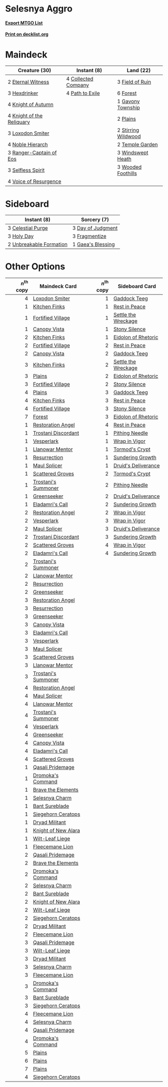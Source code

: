# Selesnya Aggro

#### [Export MTGO List](../collection/Selesnya%20Aggro/Selesnya%20Aggro.txt)
#### [Print on decklist.org](http://decklist.org/?deckmain=4%09Collected%20Company%0A2%09Eternal%20Witness%0A3%09Field%20of%20Ruin%0A6%09Forest%0A1%09Gavony%20Township%0A3%09Hexdrinker%0A4%09Knight%20of%20Autumn%0A4%09Knight%20of%20the%20Reliquary%0A3%09Loxodon%20Smiter%0A4%09Noble%20Hierarch%0A4%09Path%20to%20Exile%0A2%09Plains%0A3%09Ranger-Captain%20of%20Eos%0A3%09Selfless%20Spirit%0A2%09Stirring%20Wildwood%0A2%09Temple%20Garden%0A4%09Voice%20of%20Resurgence%0A3%09Windswept%20Heath%0A3%09Wooded%20Foothills&deckside=3%09Celestial%20Purge%0A3%09Day%20of%20Judgment%0A3%09Fragmentize%0A1%09Gaea's%20Blessing%0A3%09Holy%20Day%0A2%09Unbreakable%20Formation)
# Maindeck

|                                           Creature (30)                                            |                                         Instant (8)                                          |                                          Land (22)                                           |
|----------------------------------------------------------------------------------------------------|----------------------------------------------------------------------------------------------|----------------------------------------------------------------------------------------------|
|2 [Eternal Witness](http://gatherer.wizards.com/Pages/Card/Details.aspx?multiverseid=51628)         |4 [Collected Company](http://gatherer.wizards.com/Pages/Card/Details.aspx?multiverseid=394519)|3 [Field of Ruin](http://gatherer.wizards.com/Pages/Card/Details.aspx?multiverseid=435415)    |
|3 [Hexdrinker](http://gatherer.wizards.com/Pages/Card/Details.aspx?multiverseid=464117)             |4 [Path to Exile](http://gatherer.wizards.com/Pages/Card/Details.aspx?multiverseid=220511)    |6 [Forest](http://gatherer.wizards.com/Pages/Card/Details.aspx?multiverseid=439860)           |
|4 [Knight of Autumn](http://gatherer.wizards.com/Pages/Card/Details.aspx?multiverseid=452933)       |                                                                                              |1 [Gavony Township](http://gatherer.wizards.com/Pages/Card/Details.aspx?multiverseid=233242)  |
|4 [Knight of the Reliquary](http://gatherer.wizards.com/Pages/Card/Details.aspx?multiverseid=189145)|                                                                                              |2 [Plains](http://gatherer.wizards.com/Pages/Card/Details.aspx?multiverseid=439856)           |
|3 [Loxodon Smiter](http://gatherer.wizards.com/Pages/Card/Details.aspx?multiverseid=290543)         |                                                                                              |2 [Stirring Wildwood](http://gatherer.wizards.com/Pages/Card/Details.aspx?multiverseid=433213)|
|4 [Noble Hierarch](http://gatherer.wizards.com/Pages/Card/Details.aspx?multiverseid=179434)         |                                                                                              |2 [Temple Garden](http://gatherer.wizards.com/Pages/Card/Details.aspx?multiverseid=405112)    |
|3 [Ranger-Captain of Eos](http://gatherer.wizards.com/Pages/Card/Details.aspx?multiverseid=463970)  |                                                                                              |3 [Windswept Heath](http://gatherer.wizards.com/Pages/Card/Details.aspx?multiverseid=405115)  |
|3 [Selfless Spirit](http://gatherer.wizards.com/Pages/Card/Details.aspx?multiverseid=414332)        |                                                                                              |3 [Wooded Foothills](http://gatherer.wizards.com/Pages/Card/Details.aspx?multiverseid=405116) |
|4 [Voice of Resurgence](http://gatherer.wizards.com/Pages/Card/Details.aspx?multiverseid=368951)    |                                                                                              |                                                                                              |


# Sideboard

|                                           Instant (8)                                            |                                        Sorcery (7)                                         |
|--------------------------------------------------------------------------------------------------|--------------------------------------------------------------------------------------------|
|3 [Celestial Purge](http://gatherer.wizards.com/Pages/Card/Details.aspx?multiverseid=183055)      |3 [Day of Judgment](http://gatherer.wizards.com/Pages/Card/Details.aspx?multiverseid=439344)|
|3 [Holy Day](http://gatherer.wizards.com/Pages/Card/Details.aspx?multiverseid=129593)             |3 [Fragmentize](http://gatherer.wizards.com/Pages/Card/Details.aspx?multiverseid=417587)    |
|2 [Unbreakable Formation](http://gatherer.wizards.com/Pages/Card/Details.aspx?multiverseid=457173)|1 [Gaea's Blessing](http://gatherer.wizards.com/Pages/Card/Details.aspx?multiverseid=417433)|


# Other Options

|*n*<sup>th</sup> copy|                                        Maindeck Card                                         |*n*<sup>th</sup> copy|                                        Sideboard Card                                        |
|--------------------:|----------------------------------------------------------------------------------------------|--------------------:|----------------------------------------------------------------------------------------------|
|                    4|[Loxodon Smiter](http://gatherer.wizards.com/Pages/Card/Details.aspx?multiverseid=290543)     |                    1|[Gaddock Teeg](http://gatherer.wizards.com/Pages/Card/Details.aspx?multiverseid=140188)       |
|                    1|[Kitchen Finks](http://gatherer.wizards.com/Pages/Card/Details.aspx?multiverseid=370458)      |                    1|[Rest in Peace](http://gatherer.wizards.com/Pages/Card/Details.aspx?multiverseid=442021)      |
|                    1|[Fortified Village](http://gatherer.wizards.com/Pages/Card/Details.aspx?multiverseid=410042)  |                    1|[Settle the Wreckage](http://gatherer.wizards.com/Pages/Card/Details.aspx?multiverseid=435186)|
|                    1|[Canopy Vista](http://gatherer.wizards.com/Pages/Card/Details.aspx?multiverseid=401837)       |                    1|[Stony Silence](http://gatherer.wizards.com/Pages/Card/Details.aspx?multiverseid=247425)      |
|                    2|[Kitchen Finks](http://gatherer.wizards.com/Pages/Card/Details.aspx?multiverseid=370458)      |                    1|[Eidolon of Rhetoric](http://gatherer.wizards.com/Pages/Card/Details.aspx?multiverseid=380409)|
|                    2|[Fortified Village](http://gatherer.wizards.com/Pages/Card/Details.aspx?multiverseid=410042)  |                    2|[Rest in Peace](http://gatherer.wizards.com/Pages/Card/Details.aspx?multiverseid=442021)      |
|                    2|[Canopy Vista](http://gatherer.wizards.com/Pages/Card/Details.aspx?multiverseid=401837)       |                    2|[Gaddock Teeg](http://gatherer.wizards.com/Pages/Card/Details.aspx?multiverseid=140188)       |
|                    3|[Kitchen Finks](http://gatherer.wizards.com/Pages/Card/Details.aspx?multiverseid=370458)      |                    2|[Settle the Wreckage](http://gatherer.wizards.com/Pages/Card/Details.aspx?multiverseid=435186)|
|                    3|[Plains](http://gatherer.wizards.com/Pages/Card/Details.aspx?multiverseid=439856)             |                    2|[Eidolon of Rhetoric](http://gatherer.wizards.com/Pages/Card/Details.aspx?multiverseid=380409)|
|                    3|[Fortified Village](http://gatherer.wizards.com/Pages/Card/Details.aspx?multiverseid=410042)  |                    2|[Stony Silence](http://gatherer.wizards.com/Pages/Card/Details.aspx?multiverseid=247425)      |
|                    4|[Plains](http://gatherer.wizards.com/Pages/Card/Details.aspx?multiverseid=439856)             |                    3|[Gaddock Teeg](http://gatherer.wizards.com/Pages/Card/Details.aspx?multiverseid=140188)       |
|                    4|[Kitchen Finks](http://gatherer.wizards.com/Pages/Card/Details.aspx?multiverseid=370458)      |                    3|[Rest in Peace](http://gatherer.wizards.com/Pages/Card/Details.aspx?multiverseid=442021)      |
|                    4|[Fortified Village](http://gatherer.wizards.com/Pages/Card/Details.aspx?multiverseid=410042)  |                    3|[Stony Silence](http://gatherer.wizards.com/Pages/Card/Details.aspx?multiverseid=247425)      |
|                    7|[Forest](http://gatherer.wizards.com/Pages/Card/Details.aspx?multiverseid=439860)             |                    3|[Eidolon of Rhetoric](http://gatherer.wizards.com/Pages/Card/Details.aspx?multiverseid=380409)|
|                    1|[Restoration Angel](http://gatherer.wizards.com/Pages/Card/Details.aspx?multiverseid=240096)  |                    4|[Rest in Peace](http://gatherer.wizards.com/Pages/Card/Details.aspx?multiverseid=442021)      |
|                    1|[Trostani Discordant](http://gatherer.wizards.com/Pages/Card/Details.aspx?multiverseid=452958)|                    1|[Pithing Needle](http://gatherer.wizards.com/Pages/Card/Details.aspx?multiverseid=129526)     |
|                    1|[Vesperlark](http://gatherer.wizards.com/Pages/Card/Details.aspx?multiverseid=463984)         |                    1|[Wrap in Vigor](http://gatherer.wizards.com/Pages/Card/Details.aspx?multiverseid=382413)      |
|                    1|[Llanowar Mentor](http://gatherer.wizards.com/Pages/Card/Details.aspx?multiverseid=126166)    |                    1|[Tormod's Crypt](http://gatherer.wizards.com/Pages/Card/Details.aspx?multiverseid=389723)     |
|                    1|[Resurrection](http://gatherer.wizards.com/Pages/Card/Details.aspx?multiverseid=863)          |                    1|[Sundering Growth](http://gatherer.wizards.com/Pages/Card/Details.aspx?multiverseid=456378)   |
|                    1|[Maul Splicer](http://gatherer.wizards.com/Pages/Card/Details.aspx?multiverseid=233040)       |                    1|[Druid's Deliverance](http://gatherer.wizards.com/Pages/Card/Details.aspx?multiverseid=425949)|
|                    1|[Scattered Groves](http://gatherer.wizards.com/Pages/Card/Details.aspx?multiverseid=426949)   |                    2|[Tormod's Crypt](http://gatherer.wizards.com/Pages/Card/Details.aspx?multiverseid=389723)     |
|                    1|[Trostani's Summoner](http://gatherer.wizards.com/Pages/Card/Details.aspx?multiverseid=369072)|                    2|[Pithing Needle](http://gatherer.wizards.com/Pages/Card/Details.aspx?multiverseid=129526)     |
|                    1|[Greenseeker](http://gatherer.wizards.com/Pages/Card/Details.aspx?multiverseid=108830)        |                    2|[Druid's Deliverance](http://gatherer.wizards.com/Pages/Card/Details.aspx?multiverseid=425949)|
|                    1|[Eladamri's Call](http://gatherer.wizards.com/Pages/Card/Details.aspx?multiverseid=442192)    |                    2|[Sundering Growth](http://gatherer.wizards.com/Pages/Card/Details.aspx?multiverseid=456378)   |
|                    2|[Restoration Angel](http://gatherer.wizards.com/Pages/Card/Details.aspx?multiverseid=240096)  |                    2|[Wrap in Vigor](http://gatherer.wizards.com/Pages/Card/Details.aspx?multiverseid=382413)      |
|                    2|[Vesperlark](http://gatherer.wizards.com/Pages/Card/Details.aspx?multiverseid=463984)         |                    3|[Wrap in Vigor](http://gatherer.wizards.com/Pages/Card/Details.aspx?multiverseid=382413)      |
|                    2|[Maul Splicer](http://gatherer.wizards.com/Pages/Card/Details.aspx?multiverseid=233040)       |                    3|[Druid's Deliverance](http://gatherer.wizards.com/Pages/Card/Details.aspx?multiverseid=425949)|
|                    2|[Trostani Discordant](http://gatherer.wizards.com/Pages/Card/Details.aspx?multiverseid=452958)|                    3|[Sundering Growth](http://gatherer.wizards.com/Pages/Card/Details.aspx?multiverseid=456378)   |
|                    2|[Scattered Groves](http://gatherer.wizards.com/Pages/Card/Details.aspx?multiverseid=426949)   |                    4|[Wrap in Vigor](http://gatherer.wizards.com/Pages/Card/Details.aspx?multiverseid=382413)      |
|                    2|[Eladamri's Call](http://gatherer.wizards.com/Pages/Card/Details.aspx?multiverseid=442192)    |                    4|[Sundering Growth](http://gatherer.wizards.com/Pages/Card/Details.aspx?multiverseid=456378)   |
|                    2|[Trostani's Summoner](http://gatherer.wizards.com/Pages/Card/Details.aspx?multiverseid=369072)|                     |                                                                                              |
|                    2|[Llanowar Mentor](http://gatherer.wizards.com/Pages/Card/Details.aspx?multiverseid=126166)    |                     |                                                                                              |
|                    2|[Resurrection](http://gatherer.wizards.com/Pages/Card/Details.aspx?multiverseid=863)          |                     |                                                                                              |
|                    2|[Greenseeker](http://gatherer.wizards.com/Pages/Card/Details.aspx?multiverseid=108830)        |                     |                                                                                              |
|                    3|[Restoration Angel](http://gatherer.wizards.com/Pages/Card/Details.aspx?multiverseid=240096)  |                     |                                                                                              |
|                    3|[Resurrection](http://gatherer.wizards.com/Pages/Card/Details.aspx?multiverseid=863)          |                     |                                                                                              |
|                    3|[Greenseeker](http://gatherer.wizards.com/Pages/Card/Details.aspx?multiverseid=108830)        |                     |                                                                                              |
|                    3|[Canopy Vista](http://gatherer.wizards.com/Pages/Card/Details.aspx?multiverseid=401837)       |                     |                                                                                              |
|                    3|[Eladamri's Call](http://gatherer.wizards.com/Pages/Card/Details.aspx?multiverseid=442192)    |                     |                                                                                              |
|                    3|[Vesperlark](http://gatherer.wizards.com/Pages/Card/Details.aspx?multiverseid=463984)         |                     |                                                                                              |
|                    3|[Maul Splicer](http://gatherer.wizards.com/Pages/Card/Details.aspx?multiverseid=233040)       |                     |                                                                                              |
|                    3|[Scattered Groves](http://gatherer.wizards.com/Pages/Card/Details.aspx?multiverseid=426949)   |                     |                                                                                              |
|                    3|[Llanowar Mentor](http://gatherer.wizards.com/Pages/Card/Details.aspx?multiverseid=126166)    |                     |                                                                                              |
|                    3|[Trostani's Summoner](http://gatherer.wizards.com/Pages/Card/Details.aspx?multiverseid=369072)|                     |                                                                                              |
|                    4|[Restoration Angel](http://gatherer.wizards.com/Pages/Card/Details.aspx?multiverseid=240096)  |                     |                                                                                              |
|                    4|[Maul Splicer](http://gatherer.wizards.com/Pages/Card/Details.aspx?multiverseid=233040)       |                     |                                                                                              |
|                    4|[Llanowar Mentor](http://gatherer.wizards.com/Pages/Card/Details.aspx?multiverseid=126166)    |                     |                                                                                              |
|                    4|[Trostani's Summoner](http://gatherer.wizards.com/Pages/Card/Details.aspx?multiverseid=369072)|                     |                                                                                              |
|                    4|[Vesperlark](http://gatherer.wizards.com/Pages/Card/Details.aspx?multiverseid=463984)         |                     |                                                                                              |
|                    4|[Greenseeker](http://gatherer.wizards.com/Pages/Card/Details.aspx?multiverseid=108830)        |                     |                                                                                              |
|                    4|[Canopy Vista](http://gatherer.wizards.com/Pages/Card/Details.aspx?multiverseid=401837)       |                     |                                                                                              |
|                    4|[Eladamri's Call](http://gatherer.wizards.com/Pages/Card/Details.aspx?multiverseid=442192)    |                     |                                                                                              |
|                    4|[Scattered Groves](http://gatherer.wizards.com/Pages/Card/Details.aspx?multiverseid=426949)   |                     |                                                                                              |
|                    1|[Qasali Pridemage](http://gatherer.wizards.com/Pages/Card/Details.aspx?multiverseid=179556)   |                     |                                                                                              |
|                    1|[Dromoka's Command](http://gatherer.wizards.com/Pages/Card/Details.aspx?multiverseid=394558)  |                     |                                                                                              |
|                    1|[Brave the Elements](http://gatherer.wizards.com/Pages/Card/Details.aspx?multiverseid=389450) |                     |                                                                                              |
|                    1|[Selesnya Charm](http://gatherer.wizards.com/Pages/Card/Details.aspx?multiverseid=376489)     |                     |                                                                                              |
|                    1|[Bant Sureblade](http://gatherer.wizards.com/Pages/Card/Details.aspx?multiverseid=188975)     |                     |                                                                                              |
|                    1|[Siegehorn Ceratops](http://gatherer.wizards.com/Pages/Card/Details.aspx?multiverseid=439832) |                     |                                                                                              |
|                    1|[Dryad Militant](http://gatherer.wizards.com/Pages/Card/Details.aspx?multiverseid=456369)     |                     |                                                                                              |
|                    1|[Knight of New Alara](http://gatherer.wizards.com/Pages/Card/Details.aspx?multiverseid=189642)|                     |                                                                                              |
|                    1|[Wilt-Leaf Liege](http://gatherer.wizards.com/Pages/Card/Details.aspx?multiverseid=397852)    |                     |                                                                                              |
|                    1|[Fleecemane Lion](http://gatherer.wizards.com/Pages/Card/Details.aspx?multiverseid=433104)    |                     |                                                                                              |
|                    2|[Qasali Pridemage](http://gatherer.wizards.com/Pages/Card/Details.aspx?multiverseid=179556)   |                     |                                                                                              |
|                    2|[Brave the Elements](http://gatherer.wizards.com/Pages/Card/Details.aspx?multiverseid=389450) |                     |                                                                                              |
|                    2|[Dromoka's Command](http://gatherer.wizards.com/Pages/Card/Details.aspx?multiverseid=394558)  |                     |                                                                                              |
|                    2|[Selesnya Charm](http://gatherer.wizards.com/Pages/Card/Details.aspx?multiverseid=376489)     |                     |                                                                                              |
|                    2|[Bant Sureblade](http://gatherer.wizards.com/Pages/Card/Details.aspx?multiverseid=188975)     |                     |                                                                                              |
|                    2|[Knight of New Alara](http://gatherer.wizards.com/Pages/Card/Details.aspx?multiverseid=189642)|                     |                                                                                              |
|                    2|[Wilt-Leaf Liege](http://gatherer.wizards.com/Pages/Card/Details.aspx?multiverseid=397852)    |                     |                                                                                              |
|                    2|[Siegehorn Ceratops](http://gatherer.wizards.com/Pages/Card/Details.aspx?multiverseid=439832) |                     |                                                                                              |
|                    2|[Dryad Militant](http://gatherer.wizards.com/Pages/Card/Details.aspx?multiverseid=456369)     |                     |                                                                                              |
|                    2|[Fleecemane Lion](http://gatherer.wizards.com/Pages/Card/Details.aspx?multiverseid=433104)    |                     |                                                                                              |
|                    3|[Qasali Pridemage](http://gatherer.wizards.com/Pages/Card/Details.aspx?multiverseid=179556)   |                     |                                                                                              |
|                    3|[Wilt-Leaf Liege](http://gatherer.wizards.com/Pages/Card/Details.aspx?multiverseid=397852)    |                     |                                                                                              |
|                    3|[Dryad Militant](http://gatherer.wizards.com/Pages/Card/Details.aspx?multiverseid=456369)     |                     |                                                                                              |
|                    3|[Selesnya Charm](http://gatherer.wizards.com/Pages/Card/Details.aspx?multiverseid=376489)     |                     |                                                                                              |
|                    3|[Fleecemane Lion](http://gatherer.wizards.com/Pages/Card/Details.aspx?multiverseid=433104)    |                     |                                                                                              |
|                    3|[Dromoka's Command](http://gatherer.wizards.com/Pages/Card/Details.aspx?multiverseid=394558)  |                     |                                                                                              |
|                    3|[Bant Sureblade](http://gatherer.wizards.com/Pages/Card/Details.aspx?multiverseid=188975)     |                     |                                                                                              |
|                    3|[Siegehorn Ceratops](http://gatherer.wizards.com/Pages/Card/Details.aspx?multiverseid=439832) |                     |                                                                                              |
|                    4|[Fleecemane Lion](http://gatherer.wizards.com/Pages/Card/Details.aspx?multiverseid=433104)    |                     |                                                                                              |
|                    4|[Selesnya Charm](http://gatherer.wizards.com/Pages/Card/Details.aspx?multiverseid=376489)     |                     |                                                                                              |
|                    4|[Qasali Pridemage](http://gatherer.wizards.com/Pages/Card/Details.aspx?multiverseid=179556)   |                     |                                                                                              |
|                    4|[Dromoka's Command](http://gatherer.wizards.com/Pages/Card/Details.aspx?multiverseid=394558)  |                     |                                                                                              |
|                    5|[Plains](http://gatherer.wizards.com/Pages/Card/Details.aspx?multiverseid=439856)             |                     |                                                                                              |
|                    6|[Plains](http://gatherer.wizards.com/Pages/Card/Details.aspx?multiverseid=439856)             |                     |                                                                                              |
|                    7|[Plains](http://gatherer.wizards.com/Pages/Card/Details.aspx?multiverseid=439856)             |                     |                                                                                              |
|                    4|[Siegehorn Ceratops](http://gatherer.wizards.com/Pages/Card/Details.aspx?multiverseid=439832) |                     |                                                                                              |

